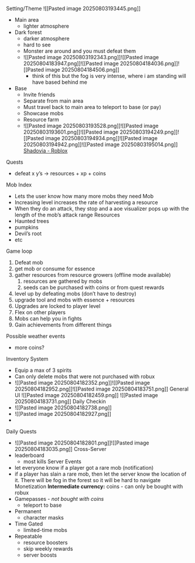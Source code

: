
Setting/Theme
![[Pasted image 20250803193445.png]]
- Main area
	- lighter atmosphere
- Dark forest
	- darker atmosphere
	- hard to see
	- Monster are around and you must defeat them
	- ![[Pasted image 20250803192343.png]]![[Pasted image 20250804183947.png]]![[Pasted image 20250804184036.png]]![[Pasted image 20250804184506.png]]
		- think of this but the fog is very intense, where i am standing will have based behind me
- Base
	- Invite friends
	- Separate from main area
	- Must travel back  to main area to teleport to base (or pay)
	- Showcase mobs
	- Resource farm
	- 
	  ![[Pasted image 20250803193528.png]]![[Pasted image 20250803193601.png]]![[Pasted image 20250803194249.png]]![[Pasted image 20250803194934.png]]![[Pasted image 20250803194942.png]]![[Pasted image 20250803195014.png]]
[Shadovia - Roblox](https://www.roblox.com/games/12914593633/Shadovia#ropro-quick-play)

Quests
- defeat x y’s → resources + xp + coins

Mob Index
- Lets the user know how many more mobs they need
Mob
- Increasing level increases the rate of harvesting a resource
- When they do an attack, they stop and a aoe visualizer pops up with the length of the mob’s attack range
Resources
- Haunted trees
- pumpkins
- Devil’s root
- etc
  
  
Game loop 
1. Defeat mob
2. get mob or consume for essence
3. gather resources from resource growers (offline mode available)
	1. resources are gathered by mobs
	2. seeds can be purchased with coins or from quest rewards
4. level up by defeating mobs (don’t have to destroy)
5. upgrade tool and mobs with essence + resources
6. Upgrades are locked to player level
7. Flex on other players
8. Mobs can help you in fights
9. Gain achievements from different things

Possible weather events
- more coins?

Inventory System
- Equip a max of 3 spirits
- Can only delete mobs that were not purchased with robux
- ![[Pasted image 20250804182352.png]]![[Pasted image 20250804182952.png]]![[Pasted image 20250804183751.png]]
General UI
![[Pasted image 20250804182459.png]]
![[Pasted image 20250804183731.png]]
Daily Checkin
- ![[Pasted image 20250804182738.png]]
- ![[Pasted image 20250804182927.png]]
- 

Daily Quests
- ![[Pasted image 20250804182801.png]]![[Pasted image 20250804183035.png]]
Cross-Server
- leaderboard
	- most kills
Server Events
- let everyone know if a player got a rare mob (notification)
- if a player has slain a rare mob, then let the server know the location of it. There will be fog in the forest so it will be hard to navigate
Monetization
**Intermediate currency:** coins - can only be bought with robux
- Gamepasses - *not bought with coins*
	- teleport to base
- Permanent
	- character masks
- Time Gated
	- limited-time mobs
- Repeatable
	- resource boosters
	- skip weekly rewards
	- server boosts
